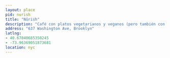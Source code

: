 ```yaml
---
layout: place
pid: nurish
title: "Nûrish"
description: "Café con platos vegetarianos y veganos (pero también con opciones para carnívoros)"
address: "637 Washington Ave, Brooklyn"
latlng:
- 40.67840685350245
- -73.96369051873681
location: nyc
---
```

